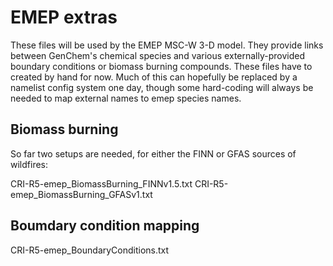 EMEP extras
===========

These files will be used by the EMEP MSC-W 3-D model. They provide links between GenChem's chemical
species and various externally-provided boundary conditions or biomass burning compounds. These
files have to created by hand for now. Much of this can hopefully be replaced by a namelist
config system one day, though some hard-coding will always be needed to map external names
to emep species names.

Biomass burning
---------------

So far two setups are needed, for either the FINN or GFAS sources of wildfires:

CRI-R5-emep_BiomassBurning_FINNv1.5.txt
CRI-R5-emep_BiomassBurning_GFASv1.txt


Boumdary condition mapping
--------------------------

CRI-R5-emep_BoundaryConditions.txt

